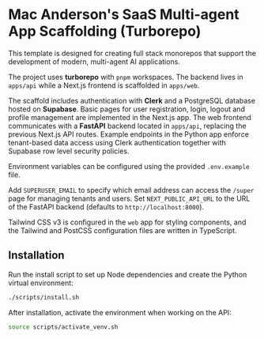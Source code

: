 # Mac Anderson's SaaS Multi-agent App Scaffolding (Turborepo)

This template is designed for creating full stack monorepos that support the development of modern, multi-agent AI applications.

The project uses **turborepo** with `pnpm` workspaces. The backend lives in
`apps/api` while a Next.js frontend is scaffolded in `apps/web`.

The scaffold includes authentication with **Clerk** and a PostgreSQL
database hosted on **Supabase**. Basic pages for user registration, login,
logout and profile management are implemented in the Next.js app.
The web frontend communicates with a **FastAPI** backend located in
`apps/api`, replacing the previous Next.js API routes.
Example endpoints in the Python app enforce tenant-based data access using
Clerk authentication together with Supabase row level security policies.

Environment variables can be configured using the provided `.env.example` file.

Add `SUPERUSER_EMAIL` to specify which email address can access the `/super`
page for managing tenants and users.
Set `NEXT_PUBLIC_API_URL` to the URL of the FastAPI backend (defaults to
`http://localhost:8000`).

Tailwind CSS v3 is configured in the `web` app for styling components, and the
Tailwind and PostCSS configuration files are written in TypeScript.

## Installation

Run the install script to set up Node dependencies and create the Python
virtual environment:

```bash
./scripts/install.sh
```

After installation, activate the environment when working on the API:

```bash
source scripts/activate_venv.sh
```
